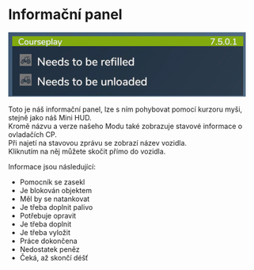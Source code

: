 # Informační panel
![Image](../assets/images/infopanel_0_0_480_130.png)

  
Toto je náš informační panel, lze s ním pohybovat pomocí kurzoru myši, stejně jako náš Mini HUD.  
Kromě názvu a verze našeho Modu také zobrazuje stavové informace o ovladačích CP.  
Při najetí na stavovou zprávu se zobrazí název vozidla.  
Kliknutím na něj můžete skočit přímo do vozidla.  


  
Informace jsou následující:  
- Pomocník se zasekl  
- Je blokován objektem  
- Měl by se natankovat  
- Je třeba doplnit palivo  
- Potřebuje opravit  
- Je třeba doplnit  
- Je třeba vyložit  
- Práce dokončena  
- Nedostatek peněz  
- Čeká, až skončí déšť  


